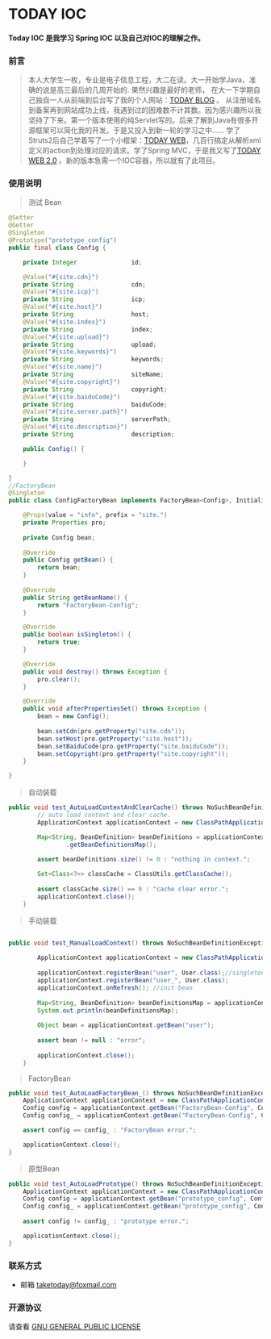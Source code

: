 # TODAY IOC
    
#### Today IOC 是我学习 Spring IOC 以及自己对IOC的理解之作。
### 前言
> 本人大学生一枚，专业是电子信息工程，大二在读。大一开始学Java，准确的说是高三最后的几周开始的. 果然兴趣是最好的老师， 在大一下学期自己独自一人从前端到后台写了我的个人网站：<a href="https://taketoday.cn" target="_blank">TODAY BLOG</a> 。 从注册域名到备案再到网站成功上线，我遇到过的困难数不计其数。因为感兴趣所以我坚持了下来。第一个版本使用的纯Servlet写的。后来了解到Java有很多开源框架可以简化我的开发。于是又投入到新一轮的学习之中...... 学了Struts2后自己学着写了一个小框架：[TODAY WEB](https://gitee.com/TAKETODAY/today_web/tree/v1.1.1/)，几百行搞定从解析xml定义的action到处理对应的请求。学了Spring MVC，于是我又写了[TODAY WEB 2.0](https://github.com/TAKETODAY/today-web) 。新的版本急需一个IOC容器，所以就有了此项目。

### 使用说明

> 测试 Bean
```java
@Setter
@Getter
@Singleton
@Prototype("prototype_config")
public final class Config {

    private Integer               id;

    @Value("#{site.cdn}")
    private String                cdn;
    @Value("#{site.icp}")
    private String                icp;
    @Value("#{site.host}")
    private String                host;
    @Value("#{site.index}")
    private String                index;
    @Value("#{site.upload}")
    private String                upload;
    @Value("#{site.keywords}")
    private String                keywords;
    @Value("#{site.name}")
    private String                siteName;
    @Value("#{site.copyright}")
    private String                copyright;
    @Value("#{site.baiduCode}")
    private String                baiduCode;
    @Value("#{site.server.path}")
    private String                serverPath;
    @Value("#{site.description}")
    private String                description;

    public Config() {

    }

}
//FactoryBean
@Singleton
public class ConfigFactoryBean implements FactoryBean<Config>, InitializingBean, DisposableBean {

    @Props(value = "info", prefix = "site.")
    private Properties pro;
    
    private Config bean;
    
    @Override
    public Config getBean() {
        return bean;
    }
    
    @Override
    public String getBeanName() {
        return "FactoryBean-Config";
    }

    @Override
    public boolean isSingleton() {
        return true;
    }

    @Override
    public void destroy() throws Exception {
        pro.clear();
    }

    @Override
    public void afterPropertiesSet() throws Exception {
        bean = new Config();
        
        bean.setCdn(pro.getProperty("site.cdn"));
        bean.setHost(pro.getProperty("site.host"));
        bean.setBaiduCode(pro.getProperty("site.baiduCode"));
        bean.setCopyright(pro.getProperty("site.copyright"));
    }

}


```

> 自动装载
```java
public void test_AutoLoadContextAndClearCache() throws NoSuchBeanDefinitionException {
        // auto load context and clear cache.
        ApplicationContext applicationContext = new ClassPathApplicationContext(true);

        Map<String, BeanDefinition> beanDefinitions = applicationContext.getBeanDefinitionRegistry()
                .getBeanDefinitionsMap();
        
        assert beanDefinitions.size() != 0 : "nothing in context.";

        Set<Class<?>> classCache = ClassUtils.getClassCache();
        
        assert classCache.size() == 0 : "cache clear error.";
        applicationContext.close();
    }
```
> 手动装载
```java

public void test_ManualLoadContext() throws NoSuchBeanDefinitionException, BeanDefinitionStoreException {
        
        ApplicationContext applicationContext = new ClassPathApplicationContext();
        
        applicationContext.registerBean("user", User.class);//singleton
        applicationContext.registerBean("user_", User.class);
        applicationContext.onRefresh(); //init bean
        
        Map<String, BeanDefinition> beanDefinitionsMap = applicationContext.getBeanDefinitionRegistry().getBeanDefinitionsMap();
        System.out.println(beanDefinitionsMap);
        
        Object bean = applicationContext.getBean("user");
        
        assert bean != null : "error";
        
        applicationContext.close();
    }
```
> FactoryBean
```java
public void test_AutoLoadFactoryBean_() throws NoSuchBeanDefinitionException {
    ApplicationContext applicationContext = new ClassPathApplicationContext(true);
    Config config = applicationContext.getBean("FactoryBean-Config", Config.class);
    Config config_ = applicationContext.getBean("FactoryBean-Config", Config.class);

    assert config == config_ : "FactoryBean error.";

    applicationContext.close();
}
```
> 原型Bean
```java
public void test_AutoLoadPrototype() throws NoSuchBeanDefinitionException {
    ApplicationContext applicationContext = new ClassPathApplicationContext(true);
    Config config = applicationContext.getBean("prototype_config", Config.class);
    Config config_ = applicationContext.getBean("prototype_config", Config.class);
    
    assert config != config_ : "prototype error.";

    applicationContext.close();
}
```
### 联系方式
- 邮箱 taketoday@foxmail.com


### 开源协议

请查看 [GNU GENERAL PUBLIC LICENSE](https://gitee.com/TAKETODAY/today_context/blob/master/LICENSE)

